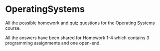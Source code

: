 # OperatingSystems
All the possible homework and quiz questions for the Operating Systems course.

All the answers have been shared for Homework 1-4 which contains 3 programming assignments and one open-end.
